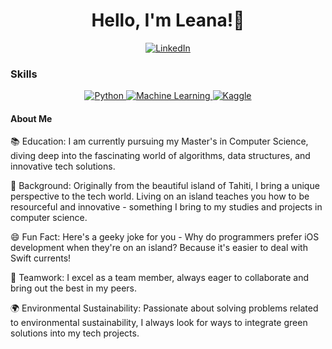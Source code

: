 
<h1 align="center">Hello, I'm Leana!👋</h1>

<p align="center">
  <!-- LinkedIn -->
  <a href="https://www.linkedin.com/in/leanabarbion/" target="_blank">
    <img src="https://img.shields.io/badge/LinkedIn-0077B5?style=for-the-badge&logo=linkedin&logoColor=white" alt="LinkedIn"/>
  </a>
</p>



### Skills

<p align="center">
  <!-- Python -->
  <a href="https://www.python.org/" target="_blank">
    <img src="https://img.shields.io/badge/Python-3776AB?style=for-the-badge&logo=python&logoColor=white" alt="Python"/>
  </a>
  <!-- Machine Learning -->
  <a href="https://en.wikipedia.org/wiki/Machine_learning" target="_blank">
    <img src="https://img.shields.io/badge/Machine_Learning-FF6F00?style=for-the-badge&logo=tensorflow&logoColor=white" alt="Machine Learning"/>
  </a>
  <!-- Kaggle -->
  <a href="https://www.kaggle.com/" target="_blank">
    <img src="https://img.shields.io/badge/Kaggle-20BEFF?style=for-the-badge&logo=Kaggle&logoColor=white" alt="Kaggle"/>
  </a>
</p>

#### About Me

📚 Education: I am currently pursuing my Master's in Computer Science, diving deep into the fascinating world of algorithms, data structures, and innovative tech solutions.

🌴 Background: Originally from the beautiful island of Tahiti, I bring a unique perspective to the tech world. Living on an island teaches you how to be resourceful and innovative - something I bring to my studies and projects in computer science.

😄 Fun Fact: Here's a geeky joke for you - Why do programmers prefer iOS development when they're on an island? Because it's easier to deal with Swift currents!

👥 Teamwork: I excel as a team member, always eager to collaborate and bring out the best in my peers.

🌍 Environmental Sustainability: Passionate about solving problems related to environmental sustainability, I always look for ways to integrate green solutions into my tech projects.



  


